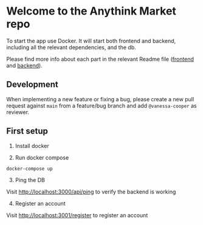 # Welcome to the Anythink Market repo

To start the app use Docker. It will start both frontend and backend, including all the relevant dependencies, and the db.

Please find more info about each part in the relevant Readme file ([frontend](frontend/readme.md) and [backend](backend/README.md)).

## Development

When implementing a new feature or fixing a bug, please create a new pull request against `main` from a feature/bug branch and add `@vanessa-cooper` as reviewer.

## First setup

1. Install docker

2. Run docker compose

```
docker-compose up
```

3. Ping the DB

Visit [http://localhost:3000/api/ping]([http://localhost:3000/api/ping]) to verify the backend is working

4. Register an account

Visit [http://localhost:3001/register](http://localhost:3001/register) to register an account
